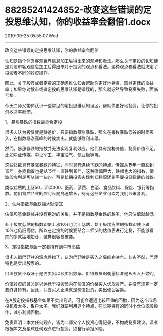 # 88285241424852-改变这些错误的定投思维认知，你的收益率会翻倍1.docx

2019-09-25 05:55:07 Wed

----

改变这些错误的定投思维认知，你的收益率会翻倍

认知是指个体对客观世界信息加工后得出来的观点和看法。那么关于定投的认知便是对股市客观信息加工后得出来对于投资的观点和看法。这种观点和看法就决定了投资者不同的投资操作。

因此，关于股市或者定投的正确思维认知会帮助你更好地投资，取得更佳的收益率；如果你对股市或者定投的思维认知是错误的，那么就必然导致投资失败，面临亏损。

今天二师父带你认识一些常见的定投思维认知误区，帮助你更好地投资，让你的投资收益率翻倍。

1、暴涨暴跌的指数最适合定投

很多人认为投资就是赚差价，只要指数暴涨暴跌，那么在指数暴跌低谷的时候买入，在指数暴涨高峰的时候卖出，就能够盈利丰厚。

然而，暴涨暴跌的指数并无法实现复利效应，他们具有投机价值，投资价值不足。比如中证传媒、中证军工、华宝油气、创业板等等。

这些指数具有暴涨暴跌的特征，同时具有连续下跌的特点。传媒从15年一直跌到19年，券商指数也是从15年一直跌到18年，这种涨幅巨大，跌幅也大的指数，做波段套利是可以赚一些的。可是长期投资实现利润翻滚还是需要投资稳健的指数。

类似优质的上证50，沪深300、医药、消费、白酒、食品饮料、保险、银行等指数。他们背后企业的盈利长期高速增长，持有这些企业可以为我们带来复利。

2、认为指数基金跌幅大就便宜

估值和基金跌幅并没有绝对的关系，并不是指数基金跌的越多，他的估值就越低。

处于极度低估的指数即使上涨10%也仍旧低估，处于极度高估的指数即使下跌10%也仍旧高估。所以在定投的时候要结合二师父的估值表进行定投，不能够看跌的多就猛地加仓，这样很容易被套。

3、定投指数基金一定要持有到牛市高估

很多人把巴菲特的理念弄错了，认为巴菲特是买入之后终身持有。其实不然，巴菲特也是卖出股票的。

价值投资不取决于是否卖出以及卖出频率。价值投资的衡量标准是从买入开始的。

价值投资的含义是以远低于投资品内在价值的价格买入优质资产。并没有规定一定要终身持有。因此，只要买入正确就是价值投资，卖出便会容易。

在A股定投指数基金如果不卖出的话，可能会遭遇比较严重的回撤，因为这个市场投机者太多，散户太多，我们就要利用这个特点，在长期持有的同时小仓位波段操作，减小利润回撤。

免责声明：本文任何观点，皆为二师父个人投资心得记录，不构成投资建议。读者根据本文及星球任何观点进行投资，须自行承担风险。

